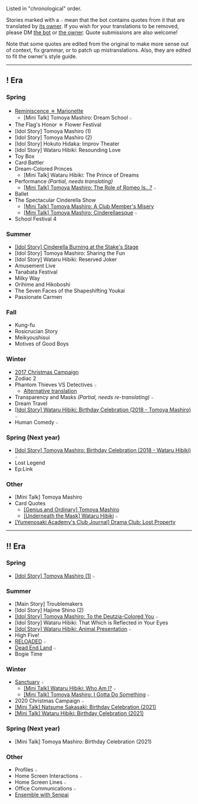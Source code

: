 Listed in "chronological" order.

Stories marked with a `☆` mean that the bot contains quotes from it that are translated by [its owner](https://twitter.com/riamuyumemi). If you wish for your translations to be removed, please DM [the bot](https://twitter.com/wttm_qtbots) or [the owner](https://twitter.com/riamuyumemi). Quote submissions are also welcome!

Note that some quotes are edited from the original to make more sense out of context, fix grammar, or to patch up mistranslations. Also, they are edited to fit the owner's style guide.

---

## ! Era

### Spring

-   [Reminiscence ＊ Marionette](https://twitter.com/bluefilaments/status/1447620230637883396)
    -   [Mini Talk] Tomoya Mashiro: Dream School `☆`
-   The Flag's Honor ＊ Flower Festival
-   [Idol Story] Tomoya Mashiro (1)
-   [Idol Story] Tomoya Mashiro (2)
-   [Idol Story] Hokuto Hidaka: Improv Theater
-   [Idol Story] Wataru Hibiki: Resounding Love
-   Toy Box
-   Card Battler
-   Dream-Colored Princes
    -   [Mini Talk] Wataru Hibiki: The Prince of Dreams
-   Performance _(Partial, needs translating)_
    -   [[Mini Talk] Tomoya Mashiro: The Role of Romeo Is...?](https://twitter.com/riamuyumemi/status/1392840815416803330) `☆`
-   Ballet
-   The Spectacular Cinderella Show
    -   [[Mini Talk] Tomoya Mashiro: A Club Member's Misery](https://twitter.com/yuki_rurikawa/status/883732152176656384)
    -   [[Mini Talk] Tomoya Mashiro: Cinderellaesque](https://watatomo.github.io/tl/post/the_spectacular_cinderella_show/mini_talk/tomoya/2/) `☆`
-   School Festival 4

### Summer

-   [[Idol Story] Cinderella Burning at the Stake's Stage](https://watatomo.github.io/tl/post/idol_story/tomoya/cinderella_burning_at_the_stake's_stage/)
-   [Idol Story] Tomoya Mashiro: Sharing the Fun
-   [Idol Story] Wataru Hibiki: Reserved Joker
-   Amusement Live
-   Tanabata Festival
-   Milky Way
-   Orihime and Hikoboshi
-   The Seven Faces of the Shapeshifting Youkai
-   Passionate Carmen

### Fall

-   Kung-fu
-   Rosicrucian Story
-   Meikyoushisui
-   Motives of Good Boys

### Winter

-   [2017 Christmas Campaign](https://ensemble-stars.fandom.com/wiki/2017_Christmas_Campaign)
-   Zodiac 2
-   Phantom Thieves VS Detectives `☆`
    -   [Alternative translation](https://minashirosoushi.tumblr.com/tagged/enstars-tl)
-   Transparency and Masks _(Partial, needs re-translating)_ `☆`
-   Dream Travel
-   [[Idol Story] Wataru Hibiki: Birthday Celebration (2018 - Tomoya Mashiro)](https://twitter.com/riamuyumemi/status/1363141364880318466) `☆`
-   Human Comedy `☆`

### Spring (Next year)

-   [[Idol Story] Tomoya Mashiro: Birthday Celebration (2018 - Wataru Hibiki)](https://twitter.com/riamuyumemi/status/1376187326309670920) `☆`
-   Lost Legend
-   Ep:Link

### Other

-   [Mini Talk] Tomoya Mashiro
-   Card Quotes
    -   [[Genius and Ordinary] Tomoya Mashiro](<https://ensemble-stars.fandom.com/wiki/(Genius_and_Ordinary)_Tomoya_Mashiro>)
    -   [[Underneath the Mask] Wataru Hibiki](<https://ensemble-stars.fandom.com/wiki/(Underneath_the_Mask)_Wataru_Hibiki>) `☆`
-   [[Yumenosaki Academy's Club Journal] Drama Club: Lost Property](https://bethygauw.tumblr.com/post/146994521288/12-enstars-dengeki-girls-style-july-2016)

---

## !! Era

### Spring

-   [[Idol Story] Tomoya Mashiro (1)](https://watatomo.github.io/tl/post/idol_story/tomoya/1) `☆`

### Summer

-   [Main Story] Troublemakers
-   [Idol Story] Hajime Shino (2)
-   [[Idol Story] Tomoya Mashiro: To the Deutzia-Colored You](https://watatomo.github.io/tl/post/idol_story/tomoya/to_the_deutzia-colored_you/) `☆`
-   [Idol Story] Wataru Hibiki: That Which is Reflected in Your Eyes
-   [[Idol Story] Wataru Hibiki: Animal Presentation](https://watatomo.github.io/tl/post/idol_story/wataru/animal_presentation) `☆`
-   High Five!
-   [RELOADED](https://watatomo.github.io/tl/post/reloaded/) `☆`
-   [Dead End Land](https://watatomo.github.io/tl/post/dead_end_land/) `☆`
-   Bogie Time

### Winter

-   [Sanctuary](https://watatomo.github.io/tl/post/sanctuary) `☆`
    -   [[Mini Talk] Wataru Hibiki: Who Am I?](https://watatomo.github.io/tl/post/sanctuary/mini_talk/wataru/2) `☆`
    -   [[Mini Talk] Tomoya Mashiro: I Gotta Do Something](https://watatomo.github.io/tl/post/sanctuary/mini_talk/tomoya/2) `☆`
-   2020 Christmas Campaign `☆`
-   [[Mini Talk] Natsume Sakasaki: Birthday Celebration (2021)](https://bellatranslates.dreamwidth.org/24791.html)
-   [[Mini Talk] Wataru Hibiki: Birthday Celebration (2021)](https://twitter.com/iridesenescence/status/1363200151783837700)

### Spring (Next year)

-   [Mini Talk] Tomoya Mashiro: Birthday Celebration (2021)

### Other

-   Profiles `☆`
-   Home Screen Interactions `☆`
-   Home Screen Lines `☆`
-   Office Communications `☆`
-   [Ensemble with Senpai](https://fortunebanquet.tumblr.com/post/656822562928640000/ensemble-with-senpaiwataru-tomoya)
